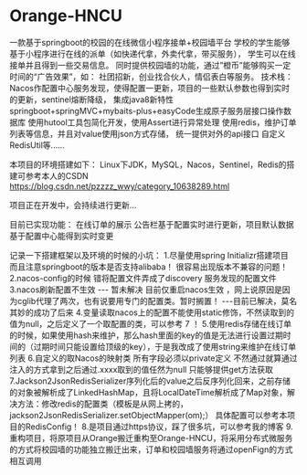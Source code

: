# Orange-HNCU
一款基于springboot的校园的在线微信小程序接单+校园墙平台 学校的学生能够基于小程序进行在线的派单（如快递代拿，外卖代拿，带买服务）， 学生可以在线接单并且得到一些交易信息。 同时提供校园墙的功能，通过”橙币”能够购买一定时间的“广告效果”，如： 社团招新，创业找合伙人，情侣表白等服务。 技术栈： Nacos作配置中心服务发现，使得配置一更新，项目的一些默认参数也得到实时的更新，sentinel熔断降级， 集成java8新特性 springboot+springMVC+mybaits-plus+easyCode生成原子服务层接口操作数据库 使用hutool工具包简化开发，使用Assert进行异常处理 使用redis，维护订单列表等信息，并且对value使用json方式存储， 统一提供对外的api接口 自定义RedisUtil等......

本项目的环境搭建如下： Linux下JDK，MySQL，Nacos，Sentinel，Redis的搭建可参考本人的CSDN https://blog.csdn.net/pzzzz_wwy/category_10638289.html

项目正在开发中，会持续进行更新...

目前已实现功能： 在线订单的展示 公告栏基于配置实时进行更新，项目默认数据基于配置中心能得到实时变更

记录一下搭建框架以及环境的时候的小坑： 
1.尽量使用spring Initializr搭建项目 而且注意springboot的版本是否支持alibaba！ 很容易出现版本不兼容的问题！ 
2.nacos-config的时候 错将配置文件弄成了discovery 服务发现的配置文件 
3.nacos刷新配置不生效 --- 暂未解决 目前仅重启nacos生效 ，网上说原因是因为cglib代理了两次，也有说要用专门的配置类。暂时搁置！ ---目前已解决，莫名其妙的成功了后来 
4.变量读取nacos上的配置不能使用static修饰，不然读取到的值为null，之后定义了一个取配置的类，可以参考 7 ！
5.使用redis存储在线订单的时候，如果使用hash来维护，那么hash里面的key的值是无法进行设置过期时间的（过期时间只能设置给顶级的key），于是我改成了使用string来维护在线订单列表 
6.自定义的取Nacos的映射类 所有字段必须以private定义 不然通过就算通过注入的方式拿到之后通过.xxxx取到的值任然为null 只能够提供get方法获取 
7.Jackson2JsonRedisSerializer序列化后的value之后反序列化回来，之前存储的对象被解析成了LinkedHashMap，且将LocalDateTime解析成了Map对象，解决方法：修改redis的配置类（模板是从网上拷的，jackson2JsonRedisSerializer.setObjectMapper(om);） 具体配置可以参考本项目的RedisConfig！ 
8.是项目通过https协议，踩了很多坑，可以参考我的博客
9.重构项目，将原项目从Orange搬迁重构至Orange-HNCU，将采用分布式微服务的方式将校园墙的功能独立搬迁出来，订单和校园墙服务将通过openFign的方式相互调用
